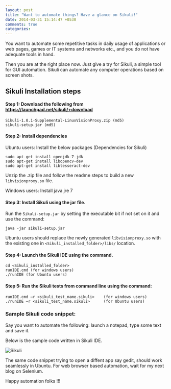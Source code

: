 ```yaml
---
layout: post
title: "Want to automate things? Have a glance on Sikuli!"
date: 2014-03-31 15:14:47 +0530
comments: true
categories:
---
```


You want to automate some repetitive tasks in daily usage of applications or
web pages, games or IT systems and networks etc., and you do not
have adequate tools in hand.

Then you are at the right place now. Just give a try for Sikuli, a simple tool
for GUI automation. Sikuli can automate any computer operations based on screen shots.

## Sikuli Installation steps

#### Step 1: Download the following from https://launchpad.net/sikuli/+download

    Sikuli-1.0.1-Supplemental-LinuxVisionProxy.zip (md5)
    sikuli-setup.jar (md5)

#### Step 2: Install dependencies

Ubuntu users: Install the below packages (Dependencies for Sikuli)

    sudo apt-get install openjdk-7-jdk
    sudo apt-get install libopencv-dev
    sudo apt-get install libtesseract-dev

Unzip the .zip file and follow the readme steps to build a new `libvisionproxy.so` file.

Windows users: Install java jre 7

#### Step 3: Install Sikuli using the jar file.

Run the `Sikuli-setup.jar` by setting the executable bit if not set
on it and use the command:

    java -jar sikuli-setup.jar

Ubuntu users should replace the newly generated `libvisionproxy.so` with the
existing one in `<Sikuli_installed_folder>/libs/` location.

#### Step 4: Launch the Sikuli IDE using the command.

    cd <Sikuli_installed_folder>
    runIDE.cmd (for windows users)
    ./runIDE (for Ubuntu users)

#### Step 5: Run the Sikuli tests from command line using the command:

    runIDE.cmd –r <sikuli_test_name.sikuli>    (for windows users)
    ./runIDE –r <sikuli_test_name.sikuli>      (for Ubuntu users)

### Sample Sikuli code snippet:

Say you want to automate the following: launch a notepad, type some text and save it.

Below is the sample code written in Sikuli IDE.

![Sikuli](http://i.imgur.com/qtvxGOA.png)

The same code snippet trying to open a diffent app say gedit, should work seamlessly in Ubuntu.
For web browser based automation, wait for my next blog on Selenium.

Happy automation folks !!!
